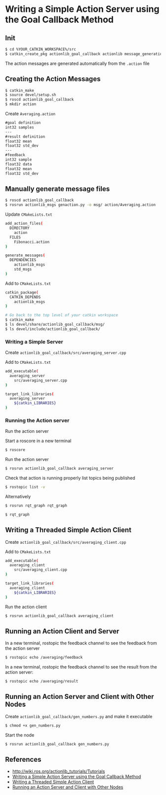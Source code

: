 # Writing a Simple Action Server using the Goal Callback Method

## Init

```bash
$ cd %YOUR_CATKIN_WORKSPACE%/src
$ catkin_create_pkg actionlib_goal_callback actionlib message_generation roscpp rospy std_msgs actionlib_msgs
```

The action messages are generated automatically from the `.action` file

## Creating the Action Messages

```bash
$ catkin_make
$ source devel/setup.sh
$ roscd actionlib_goal_callback
$ mkdir action
```

Create `Averaging.action`

```txt
#goal definition
int32 samples
---
#result definition
float32 mean
float32 std_dev
---
#feedback
int32 sample
float32 data
float32 mean
float32 std_dev
```

## Manually generate message files

```bash
$ roscd actionlib_goal_callback
$ rosrun actionlib_msgs genaction.py -o msg/ action/Averaging.action
```

Update `CMakeLists.txt`
```bash
add_action_files(
  DIRECTORY 
    action
  FILES
    Fibonacci.action
)

generate_messages(
  DEPENDENCIES
    actionlib_msgs   
    std_msgs
)
```

Add to `CMakeLists.txt`
```bash
catkin_package(
  CATKIN_DEPENDS 
    actionlib_msgs
)
```

```bash
# Go back to the top level of your catkin workspace
$ catkin_make
$ ls devel/share/actionlib_goal_callback/msg/
$ ls devel/include/actionlib_goal_callback/
```

### Writing a Simple Server

Create `actionlib_goal_callback/src/averaging_server.cpp`

Add to `CMakeLists.txt`

```bash
add_executable(
  averaging_server 
    src/averaging_server.cpp
)

target_link_libraries(
  averaging_server
    ${catkin_LIBRARIES}
)
```

### Running the Action server

Run the action server

Start a roscore in a new terminal

```bash
$ roscore
```

Run the action server

```bash
$ rosrun actionlib_goal_callback averaging_server
```

Check that action is running properly list topics being published

```bash
$ rostopic list -v
```

Alternatively

```bash
$ rosrun rqt_graph rqt_graph
```

```bash
$ rqt_graph
```

## Writing a Threaded Simple Action Client

Create `actionlib_goal_callback/src/averaging_client.cpp`

Add to `CMakeLists.txt`

```bash
add_executable(
  averaging_client 
    src/averaging_client.cpp
)

target_link_libraries( 
  averaging_client
    ${catkin_LIBRARIES}
)
```

Run the action client

```bash
$ rosrun actionlib_goal_callback averaging_client
```

## Running an Action Client and Server

In a new terminal, rostopic the feedback channel to see the feedback from the action server

```bash
$ rostopic echo /averaging/feedback
```

In a new terminal, rostopic the feedback channel to see the result from the action server:
```bash
$ rostopic echo /averaging/result
```

## Running an Action Server and Client with Other Nodes

Create `actionlib_goal_callback/gen_numbers.py` and make it executable

```bash
$ chmod +x gen_numbers.py
```

Start the node

```bash
$ rosrun actionlib_goal_callback gen_numbers.py
```

## References

* <http://wiki.ros.org/actionlib_tutorials/Tutorials>
* [Writing a Simple Action Server using the Goal Callback Method](http://wiki.ros.org/actionlib_tutorials/Tutorials/SimpleActionServer%28GoalCallbackMethod%29)
* [Writing a Threaded Simple Action Client](http://wiki.ros.org/actionlib_tutorials/Tutorials/SimpleActionClient%28Threaded%29)
* [Running an Action Server and Client with Other Nodes](http://wiki.ros.org/actionlib_tutorials/Tutorials/RunningServerAndClientWithNodes)
